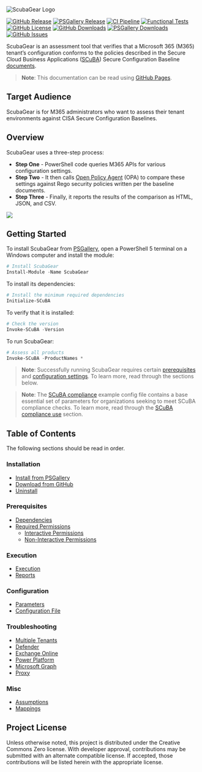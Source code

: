 ![ScubaGear Logo](docs/images/SCuBA%20GitHub%20Graphic%20v6-05.png)


[![GitHub Release][github-release-img]][release]
[![PSGallery Release][psgallery-release-img]][psgallery]
[![CI Pipeline][ci-pipeline-img]][ci-pipeline]
[![Functional Tests][functional-test-img]][functional-test]
[![GitHub License][github-license-img]][license]
[![GitHub Downloads][github-downloads-img]][release]
[![PSGallery Downloads][psgallery-downloads-img]][psgallery]
[![GitHub Issues][github-issues-img]][github-issues]

ScubaGear is an assessment tool that verifies that a Microsoft 365 (M365) tenant’s configuration conforms to the policies described in the Secure Cloud Business Applications ([SCuBA](https://cisa.gov/scuba)) Secure Configuration Baseline [documents](/baselines/README.md).

> **Note**: This documentation can be read using [GitHub Pages](https://cisagov.github.io/ScubaGear).

## Target Audience

ScubaGear is for M365 administrators who want to assess their tenant environments against CISA Secure Configuration Baselines.

## Overview

ScubaGear uses a three-step process:

- **Step One** - PowerShell code queries M365 APIs for various configuration settings.
- **Step Two** - It then calls [Open Policy Agent](https://www.openpolicyagent.org) (OPA) to compare these settings against Rego security policies written per the baseline documents.
- **Step Three** - Finally, it reports the results of the comparison as HTML, JSON, and CSV.

<img src="docs/images/scuba-process.png" />

## Getting Started

To install ScubaGear from [PSGallery](https://www.powershellgallery.com/packages/ScubaGear), open a PowerShell 5 terminal on a Windows computer and install the module:

```powershell
# Install ScubaGear
Install-Module -Name ScubaGear
```

To install its dependencies:

```powershell
# Install the minimum required dependencies
Initialize-SCuBA 
```

To verify that it is installed:

```powershell
# Check the version
Invoke-SCuBA -Version
```

To run ScubaGear:

```powershell
# Assess all products
Invoke-SCuBA -ProductNames *
```

> **Note**:  Successfully running ScubaGear requires certain [prerequisites](https://github.com/cisagov/ScubaGear/tree/main?tab=readme-ov-file#prerequisites) and [configuration settings](https://github.com/cisagov/ScubaGear/tree/main?tab=readme-ov-file#configuration).  To learn more, read through the sections below.

> **Note**:  The [SCuBA compliance](PowerShell/ScubaGear/Sample-Config-Files/scuba_compliance.yaml) example config file contains a base essential set of parameters for organizations seeking to meet SCuBA compliance checks. To learn more, read through the [SCuBA compliance use](https://github.com/cisagov/ScubaGear/edit/main/docs/configuration/configuration.md#scuba-compliance-use) section.

## Table of Contents

The following sections should be read in order.

### Installation

- [Install from PSGallery](docs/installation/psgallery.md)
- [Download from GitHub](docs/installation/github.md)
- [Uninstall](docs/installation/uninstall.md)

### Prerequisites

- [Dependencies](docs/prerequisites/dependencies.md)
- [Required Permissions](docs/prerequisites/permissions.md)
  - [Interactive Permissions](docs/prerequisites/interactive.md)
  - [Non-Interactive Permissions](docs/prerequisites/noninteractive.md)

### Execution

- [Execution](docs/execution/execution.md)
- [Reports](docs/execution/reports.md)

### Configuration

- [Parameters](docs/configuration/parameters.md)
- [Configuration File](docs/configuration/configuration.md)

### Troubleshooting

- [Multiple Tenants](docs/troubleshooting/tenants.md)
- [Defender](docs/troubleshooting/defender.md)
- [Exchange Online](docs/troubleshooting/exchange.md)
- [Power Platform](docs/troubleshooting/power.md)
- [Microsoft Graph](docs/troubleshooting/graph.md)
- [Proxy](docs/troubleshooting/proxy.md)

### Misc

- [Assumptions](docs/misc/assumptions.md)
- [Mappings](docs/misc/mappings.md)

## Project License

Unless otherwise noted, this project is distributed under the Creative Commons Zero license. With developer approval, contributions may be submitted with an alternate compatible license. If accepted, those contributions will be listed herein with the appropriate license.

[release]: https://github.com/cisagov/ScubaGear/releases
[license]: https://github.com/cisagov/ScubaGear/blob/main/LICENSE
[psgallery]: https://www.powershellgallery.com/packages/ScubaGear
[github-cicd-workflow]: https://github.com/cisagov/ScubaGear/actions/workflows/run_pipeline.yaml
[github-issues]: https://github.com/cisagov/ScubaGear/issues
[github-license-img]: https://img.shields.io/github/license/cisagov/ScubaGear
[github-release-img]: https://img.shields.io/github/v/release/cisagov/ScubaGear?label=GitHub&logo=github
[psgallery-release-img]: https://img.shields.io/powershellgallery/v/ScubaGear?logo=powershell&label=PSGallery
[ci-pipeline]: https://github.com/cisagov/ScubaGear/actions/workflows/run_pipeline.yaml
[ci-pipeline-img]: https://github.com/cisagov/ScubaGear/actions/workflows/run_pipeline.yaml/badge.svg
[functional-test]: https://github.com/cisagov/ScubaGear/actions/workflows/test_production_function.yaml
[functional-test-img]: https://github.com/cisagov/ScubaGear/actions/workflows/test_production_function.yaml/badge.svg
[github-cicd-workflow-img]: https://img.shields.io/github/actions/workflow/status/cisagov/ScubaGear/run_pipeline.yaml?logo=github
[github-downloads-img]: https://img.shields.io/github/downloads/cisagov/ScubaGear/total?logo=github
[psgallery-downloads-img]: https://img.shields.io/powershellgallery/dt/ScubaGear?logo=powershell
[github-issues-img]: https://img.shields.io/github/issues/cisagov/ScubaGear

